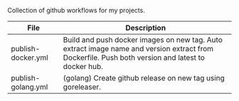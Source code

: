Collection of github workflows for my projects.

File|Description
---|---
publish-docker.yml|Build and push docker images on new tag. Auto extract image name and version extract from Dockerfile. Push both version and latest to docker hub.
publish-golang.yml|(golang) Create github release on new tag using goreleaser.
